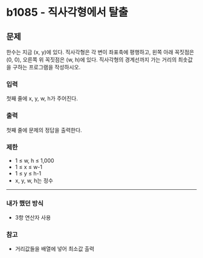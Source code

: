 # b1085 - 직사각형에서 탈출

## 문제

한수는 지금 (x, y)에 있다. 직사각형은 각 변이 좌표축에 평행하고, 왼쪽 아래 꼭짓점은 (0, 0), 오른쪽 위 꼭짓점은 (w, h)에 있다. 직사각형의 경계선까지 가는 거리의 최솟값을 구하는 프로그램을 작성하시오.

### 입력

첫째 줄에 x, y, w, h가 주어진다.

### 출력

첫째 줄에 문제의 정답을 출력한다.

### 제한
- 1 ≤ w, h ≤ 1,000
-  1 ≤ x ≤ w-1
- 1 ≤ y ≤ h-1
- x, y, w, h는 정수


---

### 내가 했던 방식 
- 3항 연산자 사용

### 참고
- 거리값들을 배열에 넣어 최소값 출력